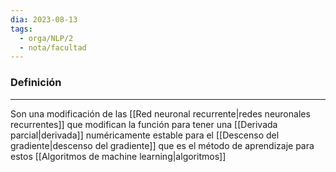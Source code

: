 ```yaml
---
dia: 2023-08-13
tags:
  - orga/NLP/2
  - nota/facultad
---
```

### Definición
---
Son una modificación de las [[Red neuronal recurrente|redes neuronales recurrentes]] que modifican la función para tener una [[Derivada parcial|derivada]] numéricamente estable para el [[Descenso del gradiente|descenso del gradiente]] que es el método de aprendizaje para estos [[Algoritmos de machine learning|algoritmos]]